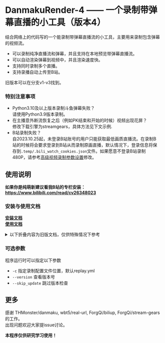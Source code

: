 # DanmakuRender-4 —— 一个录制带弹幕直播的小工具（版本4）
结合网络上的代码写的一个能录制带弹幕直播流的小工具，主要用来录制包含弹幕的视频流。     
- 可以录制纯净直播流和弹幕，并且支持在本地预览带弹幕直播流。
- 可以自动渲染弹幕到视频中，并且渲染速度快。
- 支持同时录制多个直播。    
- 支持录播自动上传至B站。

旧版本可以在分支v1-v3找到。     

### 特别注意事项
- Python3.10及以上版本录制斗鱼弹幕失败？      
  请使用Python3.9版本录制。  
- 在主播意外断流恢复之后（例如PK结束和开始的时候）视频出现花屏？    
  修改下载引擎为streamgears，具体方法见下文示例.
- B站录制失败？         
  自2023.10.25起，未登录B站账号的用户只能获取最低画质直播流。在录制B站的时候将会要求登录到B站从而录制原画直播，默认情况下，登录信息将保存到`.temp/.bili_watch_cookies.json`文件。如果愿意不登录B站录制480P，请参考[高级视频录制参数设置](docs/usage.md#录制参数设置)修改。

## 使用说明
**如果你是纯萌新建议看我B站的专栏安装：https://www.bilibili.com/read/cv26348023**         

### 安装与使用文档      
[**安装文档**](docs/installation.md)       
[**使用文档**](docs/usage.md)

<details>
  <summary> 以下折叠内容为旧版文档，仅供特殊情况下参考 </summary>

2023.8.11更新：优化程序执行逻辑，提供更多的配置文件选项，提供更多的说明文档，添加自动清理上传完成文件的功能     
2023.7.10更新：优化弹幕录制和FFmpeg录制，修改部分参数名称，自动更新优化      
2023.6.5更新：多任务并行渲染，抖音弹幕录制      
2023.4.30更新：添加新的streamgears下载引擎，修改部分代码逻辑     
2023.3.5更新：添加自动上传功能，修改默认分支为v4        
2023.1.6更新：更新版本4，优化逻辑      

### 前置要求
- Python 3.7+
- Python库 aiohttp,requests,execjs,lxml,yaml
- FFmpeg
- 满足条件的NVIDIA或者AMD显卡（也可以不用，但是渲染弹幕会很卡）    

### 安装
- 下载源代码
- 下载ffmpeg，将ffmpeg.exe和ffprobe.exe移动到`tools`文件夹下    
- 下载biliup-rs可执行文件（https://github.com/biliup/biliup-rs/releases ），将其放到`tools`文件夹下或者修改配置文件。

### 使用方法
新版本使用yaml配置文件的方法来指定参数，配置文件一共有两个，分别为`default.yml`（默认配置文件）和`replay.yml`（录制配置文件），
一般情况下默认配置文件不需要修改，只需要修改录制配置文件，**程序第一次启动时会自动创建配置文件**。      
启动程序可以直接运行`python main.py`，不需要附带参数。    

录制配置文件内录制任务应该满足如下格式
```yaml
replay: # 一个数组，每个元素表示一个录制任务
  - url: <url>   # 第一个任务
    <录制参数>: <参数值>  # 可选  
    ...
  - url: <url>   # 第二个任务
    ...
  ...
```

录制配置文件示例如下：      
- 录制B站13308358直播间
```yaml
replay:
  - url: https://live.bilibili.com/13308358
```

- 录制B站13308358直播间，指定分段时间1800秒
```yaml
replay:
  - url: https://live.bilibili.com/13308358
    segment: 1800
```

- 录制多个直播间，并且指定不同的分段时间，
```yaml
replay:
  - url: https://live.bilibili.com/13308358
    segment: 1800
  - url: https://live.bilibili.com/23197314
    segment: 3600
    danmaku: false   # 指定此任务不需要录制弹幕                    
```

高阶用例：
- 使用不同的下载引擎
```yaml
replay:
  - url: https://live.bilibili.com/13308358
    engine: streamgears   # 使用streamgears作为下载引擎
    vid_format: flv       # 使用streamgears作为下载引擎时，录制格式只能是flv
```
注意：使用streamgears作为下载引擎时，录制格式只能是flv，使用其他格式可能会导致意外错误     

- 使用其他种类的编码器
```yaml
# replay.yml
render: 
  hwaccel_args: [-hwaccel,cuda,-noautorotate] # 硬件解码参数，不同平台设置不一样，一般情况下不是N卡都设置为空比较好
  vencoder: hevc_nvenc                        # 使用NVIDIA NVENC H.265编码器
  vencoder_args: ['b:v','15M']                # 特殊指定编码器参数，可用参数根据编码器不同而不同

replay:
  - url: https://live.bilibili.com/13308358
```
注意：可用编码器根据平台不同而不同，目前比较常用的编码器如下：

| 编码类型   | 编码器  |   注释 |
| :-------: | :-------: | :-------: |
| H.264 |   h264_nvenc   |  N卡使用 |
| H.264 |   h264_amf   |  A卡使用 |
| H.264 |   libx264   |  纯CPU编码使用 |
| H.264 |   h264_qsv   |  Intel集成显卡使用 |
| H.265(HEVC) |   hevc_nvenc   |  N卡使用 |
| H.265(HEVC) |   hevc_amf   |  A卡使用 |
| H.265(HEVC) |   libx265   |  纯CPU编码使用 |
| H.265(HEVC) |   hevc_qsv   |  Intel集成显卡使用 |

一般情况下不建议使用H.265编码器，因为编码慢很多，除非是自己本地存档需要节省磁盘空间。       

- 使用伪4K绕过B站码率限制
```yaml
# replay.yml
render: 
  output_resize: 3840x2160  # 设置渲染的带弹幕视频的分辨率，3840x2160正好是16:9的4K视频

replay:
  - url: https://live.bilibili.com/13308358
```
现在B站的普通1080P视频最高码率一般不超过2Mbps(AV1编码)，本地看视频不糊但是传B站就糊就是这个原因。
为了绕开这个限制，需要使用伪4K的功能，简单地说就是把视频缩放到4K，让B站以为是4K视频然后按4K分配码率，最后看的时候就会很清晰。
当然，你愿意的话甚至可以缩放到8K（7680x4320），不过渲染速度的话就不好说了，并且一般情况下4K已经能分到15M的码率了，8K分30M的码率没什么必要。

带自动上传功能的录制     
**注意此功能正在测试，可能遇到意料之外的问题，记得拿小号测试！**    
上传功能由biliup-rs支持，请先下载biliup.exe可执行文件到tools文件夹，biliup-rs项目地址：https://biliup.github.io/biliup-rs/index.html     
简单上传，只上传到b站的一个账号：    
```yaml
replay:
  - url: https://live.bilibili.com/13308358
    upload:                     # 指定此任务需要自动上传
      src_video: bilibili       # 指定上传源视频到B站
      dm_video: bilibili        # 指定上传弹幕视频到B站
```
在此任务中，视频会上传到B站的默认账号，弹幕视频和源视频将会分别上传，上传任务会在直播结束后进行。如果不想上传源视频就删掉src_video那一条。    
如果需要复杂的上传，则必须先在录制配置文件中创建一个上传器，然后对不同任务使用不同上传器上传：
```yaml
# replay.yml
upload:                         # 创建上传器
  bzhan-1:                      # 上传器名称，可以随便写但是不能重复
    title: '直播回放1号'         # 接下来的参数就是default.yml里面的自动上传参数
                                # 相当于可以单独设置上传的标题什么的
  bzhan-2:
    title: '直播回放2号'

replay:
  - url: https://live.bilibili.com/13308358
    upload:                     # 指定此任务需要自动上传
      src_video: bzhan-1        # 指定上传源视频到第一个上传器
      dm_video: bzhan-2         # 指定上传弹幕视频第二个上传器
``` 
多个上传器之间按照cookies来区分，默认保存cookies到`.temp/<上传器名称>.json`，如果想把多个上传器指定到一个账号则需要手动指定cookies到相同的路径。    
**特别提醒：cookies内包含了登录信息，不要将他分享给任何人！**

### 注意事项
- 程序的工作流程是：先录制一小时直播，然后在录制下一小时直播时启动对这一小时直播的渲染。录制完成后可以同时得到直播回放和带弹幕的直播回放（分为两个视频）
- 程序默认使用NVIDIA的硬件编码器渲染，如果用A卡的话需要修改参数。如果不渲染弹幕就不用管。
- 在关闭程序时，如果选择了自动渲染弹幕，则一定要等录制结束并且渲染完成再关闭（由于程序设定是先录制后渲染），否则带弹幕的录播会出问题。
- 如果因为配置比较差，渲染视频比较慢导致渲染比录制慢很多的，可以选择先不渲染弹幕，在录制结束后打开`render_only.py`手动渲染。（这种情况比较少见，因为渲染的速度很快，我1060的显卡都可以同时录两个直播）
- 在录制的过程中弹幕保存为一个字幕文件，因此使用支持字幕的播放器在本地播放录播可以有弹幕的效果（**就算是没渲染弹幕也可以！**），拿VLC播放器为例，在播放录像时选择字幕-添加字幕文件，然后选择对应的ass文件就可以预览弹幕了。 
    

### 默认参数说明
#### 关键字替换说明
一些名称可以使用关键字替换，{xxx}这样的说明把这个东西在程序运行时动态换成指定的内容。例如：
`{STREAMER}-{YEAR}年{MONTH}月{DAY}日{HOUR}点{MINUTE}分` 在执行时大概会是这个样子：
`飞天狙想要努力变胖-2023年3月1日20点30分`。         
可用关键字：
{STREAMER}主播名称，{TITLE}标题，{HAS_DANMU}“带弹幕版”这几个字，{URL}直播间链接
{YEAR}年，{MONTH}月，{DAY}日，{HOUR}点，{MINUTE}分，{SECOND}秒       
**注意：具体参数以default.yml为准.**
```yaml
# ######################
# 此文件非必要不用修改！
# ######################

# FFprobe 可执行程序地址，为空自动搜索
ffprobe: ~
# FFmpeg 可执行程序地址，为空自动搜索
ffmpeg: ~
# biliup-rs可执行文件地址，为空自动搜索
biliup: ~

# 录制参数
downloader:
  # 录制输出文件夹，设置为空则使用主播名称作为文件夹
  output_dir: ./直播回放

  # 录制文件名称格式，可使用关键字替换，默认效果：飞天狙想要努力变胖-2023年3月1日20点30分，注意这里不能含有冒号，斜杠等非法字符！！
  output_name: '{STREAMER}-{YEAR}年{MONTH}月{DAY}日{HOUR}点{MINUTE}分'

  # 录制程序引擎，可选ffmpeg（由ffmpeg提供拉流服务）或者streamgears（使用streamgears提供拉流服务，此功能正在测试）
  # 在使用streamgears作为录制引擎时，录制视频格式只能是flv
  engine: ffmpeg

  # 录播分段时间（秒），默认一个小时
  segment: 3600

  # 是否录制弹幕
  danmaku: True

  # 是否录制直播流
  video: True

  # 启动自动渲染
  auto_render: True

  # 延迟下播计时（分钟）
  end_cnt: 1

  # 默认分辨率，如果程序无法正常判断流的分辨率可以使用以下参数强行指定
  resolution: [1920,1080]

  # 录制视频的格式，默认flv
  # 使用streamgears作为录制引擎应该使用flv
  vid_format: flv

  # 直播流CDN选项
  # 对于虎牙直播，此项可选al, tx, hw等cdn服务器的缩写，默认al
  # 对于B站，此项可选0-n表示不同的cdn服务器，默认为0，也可以输入特定的CDN域名前缀，例如 c1--cn-gotcha208
  # 斗鱼和抖音暂时没用
  flow_cdn: ~

  # ffmpeg http参数
  # 使用streamgears作为录制引擎时不生效
  ffmpeg_stream_args: [-fflags,+discardcorrupt,-reconnect,'1',-rw_timeout,'10000000',
                        '-analyzeduration','15000000',
                        '-probesize','50000000',
                        '-thread_queue_size', '16']
  
  # 关闭下载过慢自动重启功能，默认false
  # 使用streamgears作为录制引擎时不生效
  disable_lowspeed_interrupt: False

  # 检测流变化，在推流信息变化时立即分段，建议录制手机直播时开启，PC直播时关闭，默认false
  # 使用streamgears作为录制引擎时不生效
  check_stream_changes: False
  
  # 以下是弹幕录制参数

  # 弹幕录制格式，只能选择ass
  dm_format: ass 

  # 弹幕上下间距（行距），设置为0-1的表示为视频宽度的倍数，设置为大于1的数表示像素，默认6
  margin_h: 6

  # 弹幕左右间距，设置为-1表示允许弹幕叠加，设置为0-1的表示间距为视频宽度的倍数，设置为大于1的数表示像素，默认0.05
  margin_w: 0.05

  # 指定弹幕占屏幕的最大比例（即屏幕上半部分有多少可以用来显示弹幕），默认为0.4
  dmrate: 0.4

  # 指定弹幕字体，默认为微软雅黑字体(Microsoft YaHei)
  font: Microsoft YaHei

  # 指定弹幕字体大小，默认为36
  fontsize: 36

  # Distance from Screen Top 弹幕距离屏幕顶端的距离（像素，例如20，表示距离屏幕顶端20px）
  dst: 20

  # 指定单条弹幕持续时间（秒），默认为16
  dmduration: 16

  # 指定弹幕不透明度，默认为0.8
  opacity: 0.8

  # 使用自适应弹幕大小（会让把设置的弹幕大小按1080P标准缩放）
  auto_fontsize: True

  # 弹幕描边颜色(6位十六进制)
  outlinecolor: 000000

  # 弹幕描边宽度
  outlinesize: 1.0
  
  # 弹幕延迟补偿（秒），一般情况下弹幕比视频慢，设置这个强行把弹幕提前，不同直播间不一样
  dm_delay_fixed: 3.0

  # 弹幕录制程序自动重启间隔（在没人发弹幕的时候会定时重启，保证录制正常，默认300秒，0关闭）
  dm_auto_restart: 300

  # 弹幕过滤规则，一个正则表达式，符合此条件的弹幕将被过滤，默认为空（不过滤弹幕）
  dm_filter: ~

# 渲染参数
render:
  # 渲染输出文件夹，默认为空（在录制输出文件夹后面加上“带弹幕版”）
  output_dir: ~

  # 生成的视频文件格式，默认mp4
  format: mp4

  # 渲染引擎，可选ffmpeg（纯ffmpeg渲染）或者python（Python PIL作为弹幕的图像渲染器，ffmpeg作为视频编码器，此功能正在测试，请勿使用）
  engine: ffmpeg

  # 同时执行的渲染任务数，默认1，若渲染时CPU和GPU使用都低于80%可以调高这个，一般情况下设置应该小于5
  # 特别提示：如果渲染一个CPU或者显卡占用都很高，调高这个反而有副作用！
  nrenders: 1

  # 硬件解码参数，默认由FFmpeg自动判断，如果出现问题可以设为空
  hwaccel_args: [-hwaccel, auto]

  # 视频编码器，NVIDIA设置为h264_nvenc，AMD设置为h264_amf，CPU设置为libx264
  vencoder: h264_nvenc

  # 视频编码器参数，默认恒定码率15Mbps
  vencoder_args: [-b:v, 15M]

  # 音频编码器
  aencoder: aac

  # 音频编码器参数，默认恒定码率320Kbps
  aencoder_args: [-b:a, 320K]

  # 输出重缩放，会把输出重缩放到指定分辨率，可以设置为'3840x2160'用于在B站传伪4K保证清晰度
  output_resize: ~

  # 以下参数只适用于python渲染器
  # 渲染线程数（单个渲染器使用的进程数量），默认2
  nproc: 2

  # 渲染管道缓冲区大小（MB）
  bufsize: 100

  # 弹幕重排序
  danmaku_resort: False

# 自动上传参数
uploader:
  # 最大并行任务数，在录制多个主播时允许同时上传的最大视频数量，设置为-1表示不限制，默认1
  nuploaders: 1

  # 上传目标（目前只有B站）
  bilibili:
    # 上传引擎，目前只能选biliuprs
    engine: biliuprs

    # 上传账号名称，程序依靠这个来识别不同的账号，如果打算传不同账号就要设置不同的名称
    account: bilibili

    # （此功能暂不生效）重试次数，如果上传遇到错误将会重试，设置为0表示不重试
    retry: 0

    # （此功能暂不生效）实时上传，每录制一个分段上传一次，同一场直播的不同分P仍然会在一个视频下，默认关闭
    realtime: False

    # 登录信息保存的cookies路径，默认为空（由程序自动生成".temp/<上传账号名称>.json"的文件）
    # 如果同时指定上传账号和cookies，那么程序会优先使用cookies路径
    cookies: ~

    # 上传的视频最短长度，小于此长度的视频会被自动过滤，默认五分钟
    min_length: 300

    # 以下参数来自biliuprs，详细内容可以参考 https://biliup.github.io/biliup-rs/index.html
    # 上传线路
    line: bda2

    # 上传线程数
    limit: 3

    # 是否为转载视频 1-自制 2-转载
    copyright: 1

    # 转载来源
    source: ''

    # 分区号，分区参考 https://biliup.github.io/tid-ref.html
    tid: 65

    # 封面，指向本地文件地址
    cover: ''

    # 标题，可以使用关键字替换
    # {STREAMER}主播名称，{TITLE}标题，{YEAR}年，{MONTH}月，{DAY}日，{HAS_DANMU}“带弹幕版”这几个字，{URL}直播间链接
    # 默认的例子：[飞天狙想要努力变胖/直播回放] 晚上七点半比赛 2023年2月24日 （带弹幕版）
    title: '[{STREAMER}/直播回放] {TITLE} {YEAR}年{MONTH}月{DAY}日 {HAS_DANMU}'

    # 简介，可以使用关键字替换
    desc: "{STREAMER} 的直播回放{HAS_DANMU} \n直播地址：{URL} \n标题：{TITLE} \n时间：{YEAR}年{MONTH}月{DAY}日 \n\n————————————\n由DanmakuRender录制： \nhttps://github.com/SmallPeaches/DanmakuRender"
    
    # 动态内容，可以使用关键字替换
    dynamic: '{STREAMER} 的直播回放，{YEAR}年{MONTH}月{DAY}日'

    # 互动视频
    interactive: 0

    # 标签（一定要有！多个标签逗号分割）
    tag: '直播回放'

    # 延迟发布，单位秒
    dtime: 0

    # 是否开启杜比音效? 0-关闭 1-开启
    dolby: 0

    # 允许转载? 0-允许转载，1-禁止转载
    no_reprint: 1

    # 是否开启充电? 0-关闭 1-开启
    open_elec: 1

# 自动清理参数
cleaner:
  # 移动文件
  move:
    # 目标文件夹，可以使用关键字替换，文件夹不存在会自动创建
    # 如果设置为空或者"*TRASHBIN*"，那么文件将会被移动至回收站
    dest: ~

    # 清理延迟（秒），在上传完成后会过一段时间再清理
    delay: 86400

    # （此功能暂不生效）只清理此次运行中上传成功的文件
    strict: True

    # （此功能暂不生效）是否等待执行完成
    wait: True

  # 复制文件
  copy:
    # 目标文件夹，可以使用关键字替换，文件夹不存在会自动创建
    dest: ~

    # 复制延迟（秒），在上传完成后会过一段时间再复制
    delay: 0

    # （此功能暂不生效）只复制此次运行中上传成功的文件
    strict: True

    # （此功能暂不生效）是否等待执行完成
    wait: True

  # 删除文件
  delete:
    # 删除延迟（秒），在上传完成后会过一段时间再复制
    delay: 172800

    # （此功能暂不生效）只复制此次运行中上传成功的文件
    strict: True

    # （此功能暂不生效）是否等待执行完成
    wait: True
```
</details>

### 可选参数
程序运行时可以指定以下参数
- `-c` 指定录制配置文件位置，默认replay.yml
- `--version` 查看版本号
- `--skip_update` 跳过版本检查

## 更多
感谢 THMonster/danmaku, wbt5/real-url, ForgQi/biliup, ForgQi/stream-gears 的工作。     
出现问题欢迎大家提issue讨论。       

**本程序仅供研究学习使用！**
